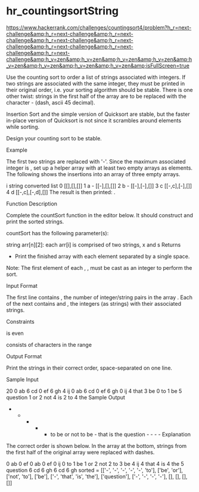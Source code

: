 # hr_countingsortString
https://www.hackerrank.com/challenges/countingsort4/problem?h_r=next-challenge&amp;h_r=next-challenge&amp;h_r=next-challenge&amp;h_r=next-challenge&amp;h_r=next-challenge&amp;h_r=next-challenge&amp;h_r=next-challenge&amp;h_r=next-challenge&amp;h_v=zen&amp;h_v=zen&amp;h_v=zen&amp;h_v=zen&amp;h_v=zen&amp;h_v=zen&amp;h_v=zen&amp;h_v=zen&amp;isFullScreen=true


Use the counting sort to order a list of strings associated with integers. If two strings are associated with the same integer, they must be printed in their original order, i.e. your sorting algorithm should be stable. There is one other twist: strings in the first half of the array are to be replaced with the character - (dash, ascii 45 decimal).

Insertion Sort and the simple version of Quicksort are stable, but the faster in-place version of Quicksort is not since it scrambles around elements while sorting.

Design your counting sort to be stable.

Example

The first two strings are replaced with '-'. Since the maximum associated integer is , set up a helper array with at least two empty arrays as elements. The following shows the insertions into an array of three empty arrays.

i	string	converted	list
0				[[],[],[]]
1 	a 	-		[[-],[],[]]
2	b	-		[[-],[-],[]]
3	c			[[-,c],[-],[]]
4	d			[[-,c],[-,d],[]]
The result is then printed:  .

Function Description

Complete the countSort function in the editor below. It should construct and print the sorted strings.

countSort has the following parameter(s):

string arr[n][2]: each arr[i] is comprised of two strings, x and s
Returns
- Print the finished array with each element separated by a single space.

Note: The first element of each , , must be cast as an integer to perform the sort.

Input Format

The first line contains , the number of integer/string pairs in the array .
Each of the next  contains  and , the integers (as strings) with their associated strings.

Constraints


 is even


 consists of characters in the range 

Output Format

Print the strings in their correct order, space-separated on one line.

Sample Input

20
0 ab
6 cd
0 ef
6 gh
4 ij
0 ab
6 cd
0 ef
6 gh
0 ij
4 that
3 be
0 to
1 be
5 question
1 or
2 not
4 is
2 to
4 the
Sample Output

- - - - - to be or not to be - that is the question - - - -
Explanation

The correct order is shown below. In the array at the bottom, strings from the first half of the original array were replaced with dashes.

0 ab
0 ef
0 ab
0 ef
0 ij
0 to
1 be
1 or
2 not
2 to
3 be
4 ij
4 that
4 is
4 the
5 question
6 cd
6 gh
6 cd
6 gh
sorted = [['-', '-', '-', '-', '-', 'to'], ['be', 'or'], ['not', 'to'], ['be'], ['-', 'that', 'is', 'the'], ['question'], ['-', '-', '-', '-'], [], [], [], []]
